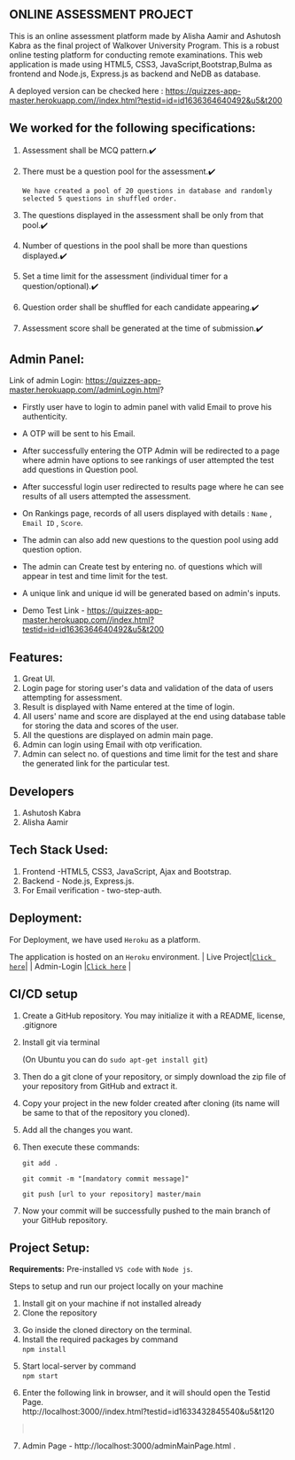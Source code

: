 ## ONLINE ASSESSMENT PROJECT
This is an online assessment platform made by Alisha Aamir and Ashutosh Kabra as the final project of Walkover University Program. This is a robust online testing platform for conducting remote examinations. This web application is made using HTML5, CSS3, JavaScript,Bootstrap,Bulma as frontend and  Node.js, Express.js as backend and NeDB as database.

A deployed version can be checked here :  https://quizzes-app-master.herokuapp.com//index.html?testid=id=id1636364640492&u5&t200




## We worked for the following specifications:
1. Assessment shall be MCQ pattern.✔️

2. There must be a question pool for the assessment.✔️
   
   `We have created a pool of 20 questions in database and randomly selected 5 questions in shuffled order.`
  
3. The questions displayed in the assessment shall be only from that pool.✔️

4. Number of questions in the pool shall be more than questions displayed.✔️

5. Set a time limit for the assessment (individual timer for a question/optional).✔️ 

6. Question order shall be shuffled for each candidate appearing.✔️

7. Assessment score shall be generated at the time of submission.✔️


## Admin Panel:

Link of admin Login: https://quizzes-app-master.herokuapp.com//adminLogin.html?

 - Firstly user have to login to admin panel with valid Email to prove his authenticity.
 - A OTP will be sent to his Email.
 - After successfully entering the OTP Admin will be  redirected to a page where  admin have options to see rankings
     of user attempted the test add questions in Question pool.
 - After successful login user redirected to results page where he can see results of all users attempted the assessment.
 - On Rankings page, records of all users displayed with details : `Name` , `Email ID` , `Score`.
 - The admin can also add new questions to the question pool using add question option.
 - The admin can Create test by entering no. of questions which will appear in test and time limit for the test.
 - A unique link and unique id will be generated based on admin's inputs.

 - Demo Test Link - https://quizzes-app-master.herokuapp.com//index.html?testid=id=id1636364640492&u5&t200


## Features: 
1. Great UI.
2. Login page for storing user's data and validation of the data of users attempting for assessment.
3. Result is displayed with Name entered at the time of login.
4. All users' name and score are displayed at the end using database table for storing the data and scores of the user.
5. All the questions are displayed on admin main page.
6. Admin can login using Email with otp verification.
7. Admin can select no. of questions and time limit for the test and share the generated link for the particular test.

  

## Developers
1. Ashutosh Kabra
2. Alisha Aamir


## Tech Stack Used: 
1. Frontend -HTML5, CSS3, JavaScript, Ajax and Bootstrap.
2. Backend - Node.js, Express.js.
3. For Email verification - two-step-auth.


## Deployment:
For Deployment, we have used `Heroku` as a platform. 

The application is hosted on an `Heroku` environment.
| Live Project|[`Click here`](https://quizzes-app-master.herokuapp.com//index.html?testid=id=id1636364640492&u5&t200)| 
| Admin-Login |[`Click here`](https://quizzes-app-master.herokuapp.com//adminLogin.html?) |

## CI/CD setup
1. Create a GitHub repository. You may initialize it with a README, license, .gitignore
2. Install git via terminal 

   (On Ubuntu you can do `sudo apt-get install git`)
3. Then do a git clone of your repository, or simply download the zip file of your repository from GitHub and extract it.
4. Copy your project in the new folder created after cloning (its name will be same to that of the repository you cloned).
5. Add all the changes you want.
6. Then execute these commands:
   
   ````
   git add . 

   git commit -m "[mandatory commit message]" 
   
   git push [url to your repository] master/main 
7. Now your commit will be successfully pushed to the main branch of your GitHub repository.

## Project Setup: 

**Requirements:** Pre-installed `VS code` with `Node js`.

Steps to setup and run our project locally on your machine
1. Install git on your machine if not installed already <br>
2. Clone the repository <br>

>
3. Go inside the cloned directory on the terminal.
4. Install the required packages by command <br>
`npm install`
>
5. Start local-server by command <br>
`npm start`
>
6. Enter the following link in browser, and it will should open the Testid Page. <br>    http://localhost:3000//index.html?testid=id1633432845540&u5&t120
><br>
7. Admin Page - http://localhost:3000/adminMainPage.html .
